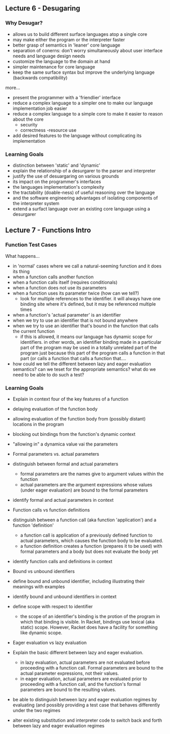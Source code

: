 ## Lecture 6 - Desugaring ##

### Why Desugar? ###

 - allows us to build different surface languages atop a single core
 - may make either the program or the interpreter faster
 - better grasp of semantics in 'leaner' core language
 - separation of conerns: don't worry simultaneously about user interface needs and language design needs
 - customize the language to the domain at hand
 - simpler maintenance for core language
 - keep the same surface syntax but improve the underlying language (backwards compatibility)
 
 more...
 
 - present the programmer with a 'friendlier' interface
 - reduce a complex language to a simpler one to make our language implementation job easier
 - reduce a complex language to a simple core to make it easier to reason about the core
 	- security
 	- correctness
 	-resource use
 - add desired features to the language without complicating its implementation

### Learning Goals ###

 - distinction between 'static' and 'dynamic'
 - explain the relationship of a desurgarer to the parser and interpreter
 - justify the use of desuargaring on various grounds
  - its impact on the programmer's interfaces
  - the languages implementation's complexity
  - the tractability (doable-ness) of useful reasoning over the language
  - and the software engineering advantages of isolating components of the interpreter system
 - extend a surfact language over an existing core language using a desurgarer

## Lecture 7 - Functions Intro ##

### Function Test Cases ###

What happens...

 - in 'normal' cases where we call a natural-seeming function and it does its thing
 - when a function calls another function
 - when a function calls itself (requires conditionals)
 - when a function does not use its parameters
 - when a function uses its parameter twice (how can we tell?)
 	- look for multiple references to the identifier. it will always have one binding site where it's defined, but it may be referenced multiple times
 - when a function's 'actual parameter' is an identifier
 - when we try to use an identifier that is not bound anywhere
 - when we try to use an identifier that's bound in the function that calls the current function
 	- if this is allowed, it means our language has dynamic scope for identifiers. in other words, an identifier binding made in a particular part of the program may be used in a totally unrelated part of the program just because this part of the program calls a function in that part (or calls a function that calls a function that....
 - how could we tell the different between lazy and eager evaluation semantics? can we teset for the appropriate semantics? what do we need to be able to do such a test?
 	

### Learning Goals ###

- Explain in context four of the key features of a function
 - delaying evaluation of the function body
 - allowing evaluation of the function body from (possibly distant) locations in the program
 - blocking out bindings from the function's dynamic context
 - "allowing in" a dynamica value vai the parameters

- Formal parameters vs. actual parameters
 - distinguish between formal and actual parameters
 	- formal parameters are the names give to argument values within the function
 	- actual parameters are the argument expressions whose values (under eager evaluation) are bound to the formal parameters
 - identify formal and actual parameters in context

- Function calls vs function definitions
 - distinguish between a function call (aka function 'application') and a function 'definition'
 	- a function call is application of a previously defined function to actual parameters, which causes the function body to be evaluated.
 	- a function definition creates a function (prepares it to be used) with formal parameters and a body but does not evaluate the body yet
 - identify function calls and definitions in context

 - Bound vs unbound identifiers
  - define bound and unbound identifier, including illustrating their meanings with examples
  - identify bound and unbound identifiers in context
  - define scope with respect to identifier
  	- the scope of an identifier's binding is the protion of the program in which that binding is visible. In Racket, bindings use lexical (aka static) scope. However, Racket does have a facility for something like dynamic scope.

 - Eager evaluation vs lazy evaluation
  - Explain the basic different between lazy and eager evaluation.
  	- in lazy evaluation, actual parameters are not evaluated before proceeding with a function call. Formal parameters are bound to the actual parameter expressions, not their values.
  	- in eager evaluation, actual parameters are evaluated prior to proceeding with a function call, and the function's formal parameters are bound to the resulting values.
  - be able to distinguish between lazy and eager evaluation regimes by evaluating (and possibly providing a test case that behaves differently under the two regimes
  - alter existing substitution and interpreter code to switch back and forth between lazy and eager evaluation regimes
  	
  
